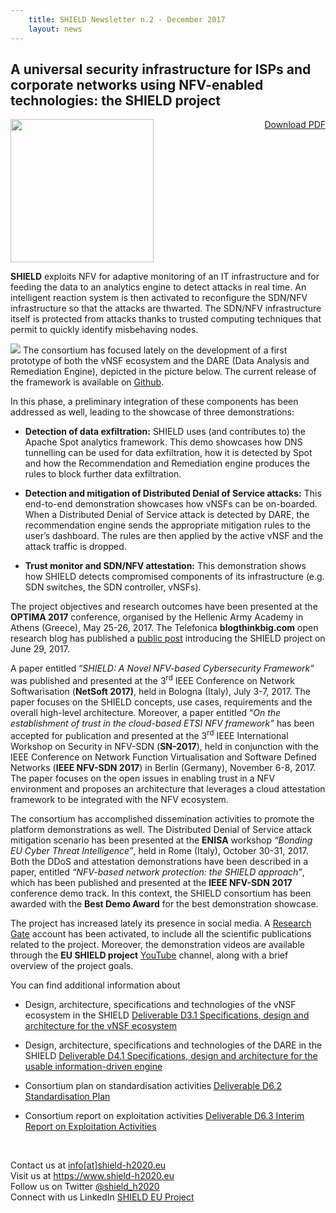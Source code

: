 ```yaml
---
    title: SHIELD Newsletter n.2 - December 2017
    layout: news
---
```


<h2>A universal security infrastructure for ISPs and corporate networks using
NFV-enabled technologies: the SHIELD project</h2>

<p>
<a target="blank" style="float:right;"
  href="{{ site.baseurl | append: '/documents/other-documents/' | append: 'shield_newsletter_2_december_2017.pdf' }}"
  class="btn btn-default">
    <i class="fa fa-download" aria-hidden="true"></i> Download PDF
</a>

</p>



<img src="{{ 'shield.png' | prepend: '/img/logo/' | prepend: site.baseurl }}"
  width="229" height="229" />

<p><strong>SHIELD</strong> exploits NFV for adaptive monitoring of an IT infrastructure and for feeding the data to an analytics engine to detect attacks in real time. An intelligent reaction system is then activated to reconfigure the SDN/NFV infrastructure so that the attacks are thwarted. The SDN/NFV infrastructure itself is protected from attacks thanks to trusted computing techniques that permit to quickly identify misbehaving nodes.</p>
<p><img class="img-responsive" src="{{ 'architecture.png' | prepend: '/img/misc/' | prepend: site.baseurl }}" />
The consortium has focused lately on the development of a first prototype of both the vNSF ecosystem and the DARE (Data Analysis and Remediation Engine), depicted in the picture below. The current release of the framework is available on <a href="https://github.com/shield-h2020">Github</a>.</p>
<p>In this phase, a preliminary integration of these components has been addressed as well, leading to the showcase of three demonstrations:</p>
<ul>
<li><p><strong>Detection of data exfiltration:</strong> SHIELD uses (and contributes to) the Apache Spot analytics framework. This demo showcases how DNS tunnelling can be used for data exfiltration, how it is detected by Spot and how the Recommendation and Remediation engine produces the rules to block further data exfiltration.</p></li>
<li><p><strong>Detection and mitigation of Distributed Denial of Service attacks:</strong> This end-to-end demonstration showcases how vNSFs can be on-boarded. When a Distributed Denial of Service attack is detected by DARE, the recommendation engine sends the appropriate mitigation rules to the user’s dashboard. The rules are then applied by the active vNSF and the attack traffic is dropped.</p></li>
<li><p><strong>Trust monitor and SDN/NFV attestation:</strong> This demonstration shows how SHIELD detects compromised components of its infrastructure (e.g. SDN switches, the SDN controller, vNSFs).</p></li>
</ul>
<p>The project objectives and research outcomes have been presented at the <strong>OPTIMA 2017</strong> conference, organised by the Hellenic Army Academy in Athens (Greece), May 25-26, 2017. The Telefonica <strong>blogthinkbig.com</strong> open research blog has published a <a href="http://en.blogthinkbig.com/2017/06/29/shield-project-applying-cognitive-security-future-virtualized-networks/">public post</a> introducing the SHIELD project on June 29, 2017.</p>
<p>A paper entitled “<em>SHIELD: A Novel NFV-based Cybersecurity Framework”</em> was published and presented at the 3<sup>rd</sup> IEEE Conference on Network Softwarisation (<strong>NetSoft 2017)</strong>, held in Bologna (Italy), July 3-7, 2017. The paper focuses on the SHIELD concepts, use cases, requirements and the overall high-level architecture. Moreover, a paper entitled “<em>On the establishment of trust in the cloud-based ETSI NFV framework”</em> has been accepted for publication and presented at the 3<sup>rd</sup> IEEE International Workshop on Security in NFV-SDN (<strong>SN-2017</strong>), held in conjunction with the IEEE Conference on Network Function Virtualisation and Software Defined Networks (<strong>IEEE NFV-SDN 2017</strong>) in Berlin (Germany), November 6-8, 2017. The paper focuses on the open issues in enabling trust in a NFV environment and proposes an architecture that leverages a cloud attestation framework to be integrated with the NFV ecosystem.</p>
<p>The consortium has accomplished dissemination activities to promote the platform demonstrations as well. The Distributed Denial of Service attack mitigation scenario has been presented at the <strong>ENISA</strong> workshop <em>“Bonding EU Cyber Threat Intelligence”</em>, held in Rome (Italy), October 30-31, 2017. Both the DDoS and attestation demonstrations have been described in a paper, entitled <em>“NFV-based network protection: the SHIELD approach”</em>, which has been published and presented at the <strong>IEEE NFV-SDN 2017</strong> conference demo track. In this context, the SHIELD consortium has been awarded with the <strong>Best Demo Award</strong> for the best demonstration showcase.</p>
<p>The project has increased lately its presence in social media. A <a href="https://www.researchgate.net/project/SHIELD-Securing-against-intruders-and-other-threats-through-a-NFV-enabled-environment">Research Gate</a> account has been activated, to include all the scientific publications related to the project. Moreover, the demonstration videos are available through the <strong>EU SHIELD project</strong> <a href="https://www.youtube.com/channel/UCXBxrz-5eReK4nSC46yks5A/videos">YouTube</a> channel, along with a brief overview of the project goals.</p>
<p>You can find additional information about</p>
<ul>
<li><p>Design, architecture, specifications and technologies of the vNSF ecosystem in the SHIELD <a href="https://www.shield-h2020.eu/documents/project-deliverables/SHIELD_D3.1_Specifications,_Design_and_Architecture_for_the_vNSF_Ecosystem_v1.0.pdf">Deliverable D3.1 Specifications, design and architecture for the vNSF ecosystem</a></p></li>
</ul>
<ul>
<li><p>Design, architecture, specifications and technologies of the DARE in the SHIELD <a href="https://www.shield-h2020.eu/documents/project-deliverables/SHIELD_D4.1_Specifications,_Design_and_Architecture_for_the_Usable_Information-Driven_Engine_v.1.0.pdf">Deliverable D4.1 Specifications, design and architecture for the usable information-driven engine</a></p></li>
<li><p>Consortium plan on standardisation activities <a href="https://www.shield-h2020.eu/documents/project-deliverables/SHIELD_D6.2_Standardisation_Plan_v.1.0.pdf">Deliverable D6.2 Standardisation Plan</a></p></li>
<li><p>Consortium report on exploitation activities <a href="https://www.shield-h2020.eu/documents/project-deliverables/SHIELD_D6.3_Interim_Report_on_Exploitation_Activities_v.1.0.pdf">Deliverable D6.3 Interim Report on Exploitation Activities</a></p></li>
</ul>

<br/>
<p>Contact us at <a
href="mailto:info@shield-h2020.eu">info[at]shield-h2020.eu</a>
<br/>
Visit us at <a href="https://www.shield-h2020.eu"
class="uri">https://www.shield-h2020.eu</a>
<br/>
Follow us on Twitter <a
href="https://twitter.com/shield_h2020">@shield_h2020</a>
<br/>
Connect with us LinkedIn <a
href="https://www.linkedin.com/company-beta/17928049/?pathWildcard=17928049">SHIELD
EU Project</a>
</p>
